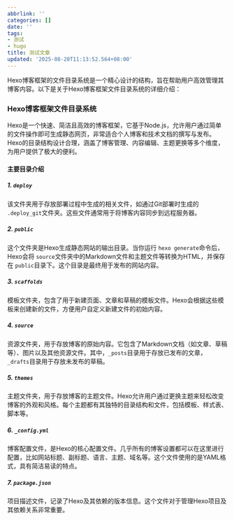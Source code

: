 ```yaml
---
abbrlink: ''
categories: []
date: ''
tags:
- 测试
- hugo
title: 测试文章
updated: '2025-08-20T11:13:52.564+08:00'
---
```

Hexo博客框架的文件目录系统是一个精心设计的结构，旨在帮助用户高效管理其博客内容。以下是关于Hexo博客框架文件目录系统的详细介绍：

### Hexo博客框架文件目录系统

Hexo是一个快速、简洁且高效的博客框架，它基于Node.js，允许用户通过简单的文件操作即可生成静态网页，非常适合个人博客和技术文档的撰写与发布。Hexo的目录结构设计合理，涵盖了博客管理、内容编辑、主题更换等多个维度，为用户提供了极大的便利。

#### 主要目录介绍

##### 1. `deploy`

该文件夹用于存放部署过程中生成的相关文件，如通过Git部署时生成的 `.deploy_git`文件夹。这些文件通常用于将博客内容同步到远程服务器。

##### 2. `public`

这个文件夹是Hexo生成静态网站的输出目录。当你运行 `hexo generate`命令后，Hexo会将 `source`文件夹中的Markdown文件和主题文件等转换为HTML，并保存在 `public`目录下。这个目录是最终用于发布的网站内容。

##### 3. `scaffolds`

模板文件夹，包含了用于新建页面、文章和草稿的模板文件。Hexo会根据这些模板来创建新的文件，方便用户自定义新建文件的初始内容。

##### 4. `source`

资源文件夹，用于存放博客的原始内容。它包含了Markdown文档（如文章、草稿等）、图片以及其他资源文件。其中，`_posts`目录用于存放已发布的文章，`_drafts`目录用于存放未发布的草稿。

##### 5. `themes`

主题文件夹，用于存放博客的主题文件。Hexo允许用户通过更换主题来轻松改变博客的外观和风格。每个主题都有其独特的目录结构和文件，包括模板、样式表、脚本等。

##### 6. `_config.yml`

博客配置文件，是Hexo的核心配置文件。几乎所有的博客设置都可以在这里进行配置，比如网站标题、副标题、语言、主题、域名等。这个文件使用的是YAML格式，具有简洁易读的特点。

##### 7. `package.json`

项目描述文件，记录了Hexo及其依赖的版本信息。这个文件对于管理Hexo项目及其依赖关系非常重要。
